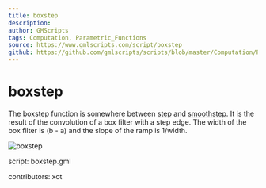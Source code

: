 ```yaml
---
title: boxstep
description: 
author: GMScripts
tags: Computation, Parametric_Functions
source: https://www.gmlscripts.com/script/boxstep
github: https://github.com/gmlscripts/scripts/blob/master/Computation/Parametric_Functions/boxstep.gml
---
```


boxstep
=======

The boxstep function is somewhere between [step] and [smoothstep].
It is the result of the convolution of a box filter with a step edge. 
The width of the box filter is (b - a) and the slope of the ramp is 1/width.

![boxstep](/images/boxstep1.gif "boxstep")

script: boxstep.gml

contributors: xot

[step]: /script/step
[smoothstep]: /script/smoothstep
